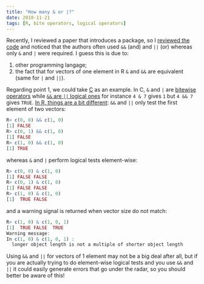 ```yaml
---
title: "How many & or |?"
date: 2018-11-21
tags: [R, bite operators, logical operators]
---
```



Recently, I reviewed a paper that introduces a package, so I [reviewed the code](https://github.com/txm676/sars/pull/24) and noticed that the authors
often used `&&` (and) and `||` (or) whereas only `&` and `|` were required. I guess this is due to:

1. other programming langage;
2. the fact that for vectors of one element in R `&` and `&&` are equivalent (same for `|` and `||`).

Regarding point 1, we could take [C](https://en.wikipedia.org/wiki/C_(programming_language)
) as an example. In C, `&` and `|` are [bitewise operators](https://en.wikipedia.org/wiki/Bitwise_operations_in_C) while [`&&` are `||` logical ones](https://stackoverflow.com/questions/49617159/difference-between-and-in-c)
for instance `4 & 7` gives `1` but `4 && 7` gives `TRUE`. [In R, things are a
bit different](https://stackoverflow.com/questions/16027840/whats-the-differences-between-and-and-in-r
): `&&` and `||` only test the first element of two vectors:

```R
R> c(0, 0) && c(1, 0)
[1] FALSE
R> c(0, 1) && c(1, 0)
[1] FALSE
R> c(1, 0) && c(1, 0)
[1] TRUE
```

whereas `&` and `|` perform logical tests element-wise:

```R
R> c(0, 0) & c(1, 0)
[1] FALSE FALSE
R> c(0, 1) & c(1, 0)
[1] FALSE FALSE
R> c(1, 0) & c(1, 0)
[1]  TRUE FALSE
```

and a warning signal is returned when vector size do not match:

```R
R> c(1, 0) & c(1, 0, 1)
[1]  TRUE FALSE  TRUE
Warning message:
In c(1, 0) & c(1, 0, 1) :
  longer object length is not a multiple of shorter object length
```

Using `&&` and `||` for vectors of 1 element may not be a big deal after all,
but if you are actually trying to do element-wise logical tests and you use
`&&` and `||` it could easily generate errors that go under the radar, so you
should better be aware of this!

